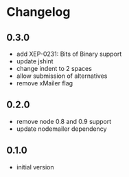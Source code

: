 # Changelog

## 0.3.0

* add XEP-0231: Bits of Binary support
* update jshint
* change indent to 2 spaces
* allow submission of alternatives
* remove xMailer flag

## 0.2.0

* remove node 0.8 and 0.9 support
* update nodemailer dependency

## 0.1.0

* initial version
 